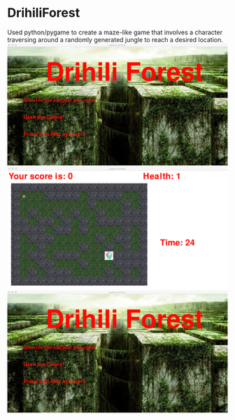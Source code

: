 # DrihiliForest
Used python/pygame to create a maze-like game that involves a character traversing around a randomly generated jungle to reach a desired location.
![](images/mainMenu.png)
![](images/game.png)
![](images/mainMenu.png)
